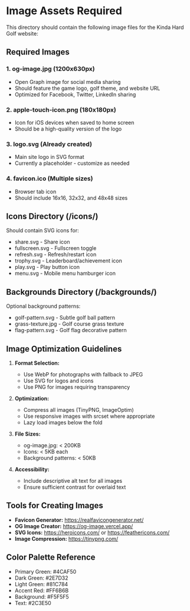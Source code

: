 # Image Assets Required

This directory should contain the following image files for the Kinda Hard Golf website:

## Required Images

### 1. **og-image.jpg** (1200x630px)
- Open Graph image for social media sharing
- Should feature the game logo, golf theme, and website URL
- Optimized for Facebook, Twitter, LinkedIn sharing

### 2. **apple-touch-icon.png** (180x180px)
- Icon for iOS devices when saved to home screen
- Should be a high-quality version of the logo

### 3. **logo.svg** (Already created)
- Main site logo in SVG format
- Currently a placeholder - customize as needed

### 4. **favicon.ico** (Multiple sizes)
- Browser tab icon
- Should include 16x16, 32x32, and 48x48 sizes

## Icons Directory (/icons/)
Should contain SVG icons for:
- share.svg - Share icon
- fullscreen.svg - Fullscreen toggle
- refresh.svg - Refresh/restart icon
- trophy.svg - Leaderboard/achievement icon
- play.svg - Play button icon
- menu.svg - Mobile menu hamburger icon

## Backgrounds Directory (/backgrounds/)
Optional background patterns:
- golf-pattern.svg - Subtle golf ball pattern
- grass-texture.jpg - Golf course grass texture
- flag-pattern.svg - Golf flag decorative pattern

## Image Optimization Guidelines

1. **Format Selection:**
   - Use WebP for photographs with fallback to JPEG
   - Use SVG for logos and icons
   - Use PNG for images requiring transparency

2. **Optimization:**
   - Compress all images (TinyPNG, ImageOptim)
   - Use responsive images with srcset where appropriate
   - Lazy load images below the fold

3. **File Sizes:**
   - og-image.jpg: < 200KB
   - Icons: < 5KB each
   - Background patterns: < 50KB

4. **Accessibility:**
   - Include descriptive alt text for all images
   - Ensure sufficient contrast for overlaid text

## Tools for Creating Images

- **Favicon Generator:** https://realfavicongenerator.net/
- **OG Image Creator:** https://og-image.vercel.app/
- **SVG Icons:** https://heroicons.com/ or https://feathericons.com/
- **Image Compression:** https://tinypng.com/

## Color Palette Reference
- Primary Green: #4CAF50
- Dark Green: #2E7D32
- Light Green: #81C784
- Accent Red: #FF6B6B
- Background: #F5F5F5
- Text: #2C3E50